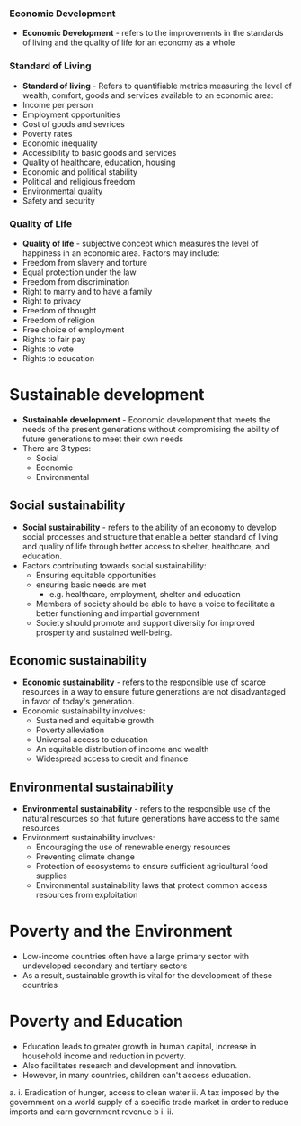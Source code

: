 ### Economic Development
- **Economic Development** - refers to the improvements in the standards of living and the quality of life for an economy as a whole
### Standard of Living
- **Standard of living** - Refers to quantifiable metrics measuring the level of wealth, comfort, goods and services available to an economic area:
- Income per person
- Employment opportunities
- Cost of goods and sevrices
- Poverty rates
- Economic inequality
- Accessibility to basic goods and services
- Quality of healthcare, education, housing 
- Economic and political stability 
- Political and religious freedom
- Environmental quality 
- Safety and security
### Quality of Life
- **Quality of life** - subjective concept which measures the level of happiness in an economic area. 
Factors may include:
- Freedom from slavery and torture
- Equal protection under the law
- Freedom from discrimination
- Right to marry and to have a family
- Right to privacy
- Freedom of thought
- Freedom of religion 
- Free choice of employment
- Rights to fair pay
- Rights to vote
- Rights to education
# Sustainable development
- **Sustainable development** - Economic development that meets the needs of the present generations without compromising the ability of future generations to meet their own needs
- There are 3 types:
	- Social
	- Economic
	- Environmental
## Social sustainability
- **Social sustainability** - refers to the ability of an economy to develop social processes and structure that enable a better standard of living and quality of life through better access to shelter, healthcare, and education.
- Factors contributing towards social sustainability:
	- Ensuring equitable opportunities
	- ensuring basic needs are met 
		- e.g. healthcare, employment, shelter and education
	- Members of society should be able to have a voice to facilitate a better functioning and impartial government
	- Society should promote and support diversity for improved prosperity and sustained well-being. 
## Economic sustainability
- **Economic sustainability** - refers to the responsible use of scarce resources in a way to ensure future generations are not disadvantaged in favor of today's generation. 
- Economic sustainability involves:
	- Sustained and equitable growth
	- Poverty alleviation 
	- Universal access to education
	- An equitable distribution of income and wealth
	- Widespread access to credit and finance
## Environmental sustainability
- **Environmental sustainability** - refers to the responsible use of the natural resources so that future generations have access to the same resources
- Environment sustainability involves:
	- Encouraging the use of renewable energy resources
	- Preventing climate change
	- Protection of ecosystems to ensure sufficient agricultural food supplies
	- Environmental sustainability laws that protect common access resources from exploitation
# Poverty and the Environment
- Low-income countries often have a large primary sector with undeveloped secondary and tertiary sectors
- As a result, sustainable growth is vital for the development of these countries 
# Poverty and Education
- Education leads to greater growth in human capital, increase in household income and reduction in poverty.
- Also facilitates research and development and innovation. 
- However, in many countries, children can't access education. 


a. i. Eradication of hunger, access to clean water
   ii. A tax imposed by the government on a world supply of a specific trade market in order to reduce imports and earn government revenue
b i. 
ii. 